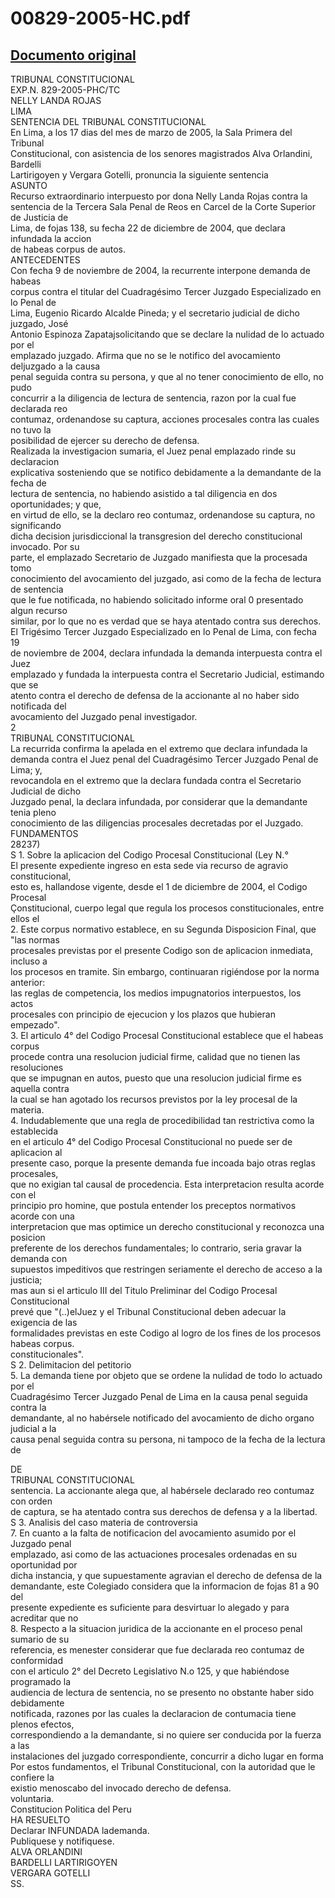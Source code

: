 
00829-2005-HC.pdf
=================
  
[Documento original](https://tc.gob.pe/jurisprudencia/2005/00829-2005-HC.pdf)  
---  
TRIBUNAL CONSTITUCIONAL  
EXP.N. 829-2005-PHC/TC  
NELLY LANDA ROJAS  
LIMA  
SENTENCIA DEL TRIBUNAL CONSTITUCIONAL  
En Lima, a los 17 dias del mes de marzo de 2005, la Sala Primera del Tribunal  
Constitucional, con asistencia de los senores magistrados Alva Orlandini, Bardelli  
Lartirigoyen y Vergara Gotelli, pronuncia la siguiente sentencia  
ASUNTO  
Recurso extraordinario interpuesto por dona Nelly Landa Rojas contra la  
sentencia de la Tercera Sala Penal de Reos en Carcel de la Corte Superior de Justicia de  
Lima, de fojas 138, su fecha 22 de diciembre de 2004, que declara infundada la accion  
de habeas corpus de autos.  
ANTECEDENTES  
Con fecha 9 de noviembre de 2004, la recurrente interpone demanda de habeas  
corpus contra el titular del Cuadragésimo Tercer Juzgado Especializado en lo Penal de  
Lima, Eugenio Ricardo Alcalde Pineda; y el secretario judicial de dicho juzgado, José  
Antonio Espinoza Zapatajsolicitando que se declare la nulidad de lo actuado por el  
emplazado juzgado. Afirma que no se le notifico del avocamiento deljuzgado a la causa  
penal seguida contra su persona, y que al no tener conocimiento de ello, no pudo  
concurrir a la diligencia de lectura de sentencia, razon por la cual fue declarada reo  
contumaz, ordenandose su captura, acciones procesales contra las cuales no tuvo la  
posibilidad de ejercer su derecho de defensa.  
Realizada la investigacion sumaria, el Juez penal emplazado rinde su declaracion  
explicativa sosteniendo que se notifico debidamente a la demandante de la fecha de  
lectura de sentencia, no habiendo asistido a tal diligencia en dos oportunidades; y que,  
en virtud de ello, se la declaro reo contumaz, ordenandose su captura, no significando  
dicha decision jurisdiccional la transgresion del derecho constitucional invocado. Por su  
parte, el emplazado Secretario de Juzgado manifiesta que la procesada tomo  
conocimiento del avocamiento del juzgado, asi como de la fecha de lectura de sentencia  
que le fue notificada, no habiendo solicitado informe oral 0 presentado algun recurso  
similar, por lo que no es verdad que se haya atentado contra sus derechos.  
El Trigésimo Tercer Juzgado Especializado en lo Penal de Lima, con fecha 19  
de noviembre de 2004, declara infundada la demanda interpuesta contra el Juez  
emplazado y fundada la interpuesta contra el Secretario Judicial, estimando que se  
atento contra el derecho de defensa de la accionante al no haber sido notificada del  
avocamiento del Juzgado penal investigador.  
2  
TRIBUNAL CONSTITUCIONAL  
La recurrida confirma la apelada en el extremo que declara infundada la  
demanda contra el Juez penal del Cuadragésimo Tercer Juzgado Penal de Lima; y,  
revocandola en el extremo que la declara fundada contra el Secretario Judicial de dicho  
Juzgado penal, la declara infundada, por considerar que la demandante tenia pleno  
conocimiento de las diligencias procesales decretadas por el Juzgado.  
FUNDAMENTOS  
28237)  
S 1. Sobre la aplicacion del Codigo Procesal Constitucional (Ley N.°  
El presente expediente ingreso en esta sede via recurso de agravio constitucional,  
esto es, hallandose vigente, desde el 1 de diciembre de 2004, el Codigo Procesal  
Çonstitucional, cuerpo legal que regula los procesos constitucionales, entre ellos el  
2. Este corpus normativo establece, en su Segunda Disposicion Final, que "las normas  
procesales previstas por el presente Codigo son de aplicacion inmediata, incluso a  
los procesos en tramite. Sin embargo, continuaran rigiéndose por la norma anterior:  
las reglas de competencia, los medios impugnatorios interpuestos, los actos  
procesales con principio de ejecucion y los plazos que hubieran empezado".  
3. El articulo 4° del Codigo Procesal Constitucional establece que el habeas corpus  
procede contra una resolucion judicial firme, calidad que no tienen las resoluciones  
que se impugnan en autos, puesto que una resolucion judicial firme es aquella contra  
la cual se han agotado los recursos previstos por la ley procesal de la materia.  
4. Indudablemente que una regla de procedibilidad tan restrictiva como la establecida  
en el articulo 4° del Codigo Procesal Constitucional no puede ser de aplicacion al  
presente caso, porque la presente demanda fue incoada bajo otras reglas procesales,  
que no exigian tal causal de procedencia. Esta interpretacion resulta acorde con el  
principio pro homine, que postula entender los preceptos normativos acorde con una  
interpretacion que mas optimice un derecho constitucional y reconozca una posicion  
preferente de los derechos fundamentales; lo contrario, seria gravar la demanda con  
supuestos impeditivos que restringen seriamente el derecho de acceso a la justicia;  
mas aun si el articulo III del Titulo Preliminar del Codigo Procesal Constitucional  
prevé que "(..)elJuez y el Tribunal Constitucional deben adecuar la exigencia de las  
formalidades previstas en este Codigo al logro de los fines de los procesos  
habeas corpus.  
constitucionales".  
S 2. Delimitacion del petitorio  
5. La demanda tiene por objeto que se ordene la nulidad de todo lo actuado por el  
Cuadragésimo Tercer Juzgado Penal de Lima en la causa penal seguida contra la  
demandante, al no habérsele notificado del avocamiento de dicho organo judicial a la  
causa penal seguida contra su persona, ni tampoco de la fecha de la lectura de  
  
DE  
TRIBUNAL CONSTITUCIONAL  
sentencia. La accionante alega que, al habérsele declarado reo contumaz con orden  
de captura, se ha atentado contra sus derechos de defensa y a la libertad.  
S 3. Analisis del caso materia de controversia  
7. En cuanto a la falta de notificacion del avocamiento asumido por el Juzgado penal  
emplazado, asi como de las actuaciones procesales ordenadas en su oportunidad por  
dicha instancia, y que supuestamente agravian el derecho de defensa de la  
demandante, este Colegiado considera que la informacion de fojas 81 a 90 del  
presente expediente es suficiente para desvirtuar lo alegado y para acreditar que no  
8. Respecto a la situacion juridica de la accionante en el proceso penal sumario de su  
referencia, es menester considerar que fue declarada reo contumaz de conformidad  
con el articulo 2° del Decreto Legislativo N.o 125, y que habiéndose programado la  
audiencia de lectura de sentencia, no se presento no obstante haber sido debidamente  
notificada, razones por las cuales la declaracion de contumacia tiene plenos efectos,  
correspondiendo a la demandante, si no quiere ser conducida por la fuerza a las  
instalaciones del juzgado correspondiente, concurrir a dicho lugar en forma  
Por estos fundamentos, el Tribunal Constitucional, con la autoridad que le confiere la  
existio menoscabo del invocado derecho de defensa.  
voluntaria.  
Constitucion Politica del Peru  
HA RESUELTO  
Declarar INFUNDADA lademanda.  
Publiquese y notifiquese.  
ALVA ORLANDINI  
BARDELLI LARTIRIGOYEN  
VERGARA GOTELLI  
SS.